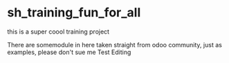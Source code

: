 # sh_training_fun_for_all
this is a super coool training project 

There are somemodule in here taken straight from odoo community, just as examples, please don't sue me
Test Editing
